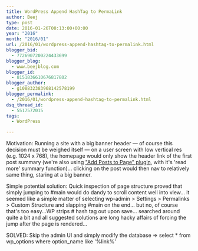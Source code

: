 ```yaml
---
title: WordPress Append HashTag to PermaLink
author: Beej
type: post
date: 2016-01-26T00:13:00+00:00
year: "2016"
month: "2016/01"
url: /2016/01/wordpress-append-hashtag-to-permalink.html
blogger_bid:
  - 7726907200224433699
blogger_blog:
  - www.beejblog.com
blogger_id:
  - 8151836610676817802
blogger_author:
  - g108832383968142578199
blogger_permalink:
  - /2016/01/wordpress-append-hashtag-to-permalink.html
dsq_thread_id:
  - 5517572015
tags:
  - WordPress

---
```

Motivation: Running a site with a big banner header &#8212; of course this decision must be weighed itself &#8212; on a user screen with low vertical res (e.g. 1024 x 768), the homepage would only show the header link of the first post summary (we're also using ["Add Posts to Page" plugin][1], with it's 'read more' summary function)... clicking on the post would then nav to relatively same thing, staring at a big banner.

Simple potential solution: Quick inspection of page structure proved that simply jumping to #main would do dandy to scroll content well into view... it seemed like a simple matter of selecting wp-admin > Settings > Permalinks > Custom Structure and slapping #main on the end... but no, of course that's too easy...WP strips # hash tag out upon save... searched around quite a bit and all suggested solutions are long hacky affairs of forcing the jump after the page is rendered... 

SOLVED: Skip the admin UI and simply modify the database => select * from wp\_options where option\_name like '%link%'

 [1]: https://www.webmechanix.com/resources/wordpress-plugins/add-posts-to-pages/